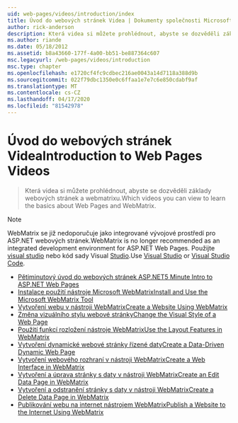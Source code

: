 ```yaml
---
uid: web-pages/videos/introduction/index
title: Úvod do webových stránek Videa | Dokumenty společnosti Microsoft
author: rick-anderson
description: Která videa si můžete prohlédnout, abyste se dozvěděli základy webových stránek a webmatrixu.
ms.author: riande
ms.date: 05/18/2012
ms.assetid: b8a43660-177f-4a00-bb51-be887364c607
msc.legacyurl: /web-pages/videos/introduction
msc.type: chapter
ms.openlocfilehash: e1720cf4fc9cdbec216ae0043a14d7118a388d9b
ms.sourcegitcommit: 022f79dbc1350e0c6ffaa1e7e7c6e850cdabf9af
ms.translationtype: MT
ms.contentlocale: cs-CZ
ms.lasthandoff: 04/17/2020
ms.locfileid: "81542978"
---
```

# <a name="introduction-to-web-pages-videos"></a><span data-ttu-id="d8c69-103">Úvod do webových stránek Videa</span><span class="sxs-lookup"><span data-stu-id="d8c69-103">Introduction to Web Pages Videos</span></span>

> <span data-ttu-id="d8c69-104">Která videa si můžete prohlédnout, abyste se dozvěděli základy webových stránek a webmatrixu.</span><span class="sxs-lookup"><span data-stu-id="d8c69-104">Which videos you can view to learn the basics about Web Pages and WebMatrix.</span></span>

> [!NOTE] 
> <span data-ttu-id="d8c69-105">WebMatrix se již nedoporučuje jako integrované vývojové prostředí pro ASP.NET webových stránek.</span><span class="sxs-lookup"><span data-stu-id="d8c69-105">WebMatrix is no longer recommended as an integrated development environment for ASP.NET Web Pages.</span></span> <span data-ttu-id="d8c69-106">Použijte [visual studio](xref:web-pages/overview/getting-started/program-asp-net-web-pages-in-visual-studio) nebo kód sady Visual [Studio](https://code.visualstudio.com/).</span><span class="sxs-lookup"><span data-stu-id="d8c69-106">Use [Visual Studio](xref:web-pages/overview/getting-started/program-asp-net-web-pages-in-visual-studio) or [Visual Studio Code](https://code.visualstudio.com/).</span></span>

- [<span data-ttu-id="d8c69-107">Pětiminutový úvod do webových stránek ASP.NET</span><span class="sxs-lookup"><span data-stu-id="d8c69-107">5 Minute Intro to ASP.NET Web Pages</span></span>](5-minute-introduction-to-aspnet-web-pages.md)
- [<span data-ttu-id="d8c69-108">Instalace použití nástroje Microsoft WebMatrix</span><span class="sxs-lookup"><span data-stu-id="d8c69-108">Install and Use the Microsoft WebMatrix Tool</span></span>](install-and-use-the-microsoft-webmatrix-tool.md)
- [<span data-ttu-id="d8c69-109">Vytvoření webu v nástroji WebMatrix</span><span class="sxs-lookup"><span data-stu-id="d8c69-109">Create a Website Using WebMatrix</span></span>](create-a-website-using-webmatrix.md)
- [<span data-ttu-id="d8c69-110">Změna vizuálního stylu webové stránky</span><span class="sxs-lookup"><span data-stu-id="d8c69-110">Change the Visual Style of a Web Page</span></span>](change-the-visual-style-of-a-web-page.md)
- [<span data-ttu-id="d8c69-111">Použití funkcí rozložení nástroje WebMatrix</span><span class="sxs-lookup"><span data-stu-id="d8c69-111">Use the Layout Features in WebMatrix</span></span>](use-the-layout-features-in-webmatrix.md)
- [<span data-ttu-id="d8c69-112">Vytvoření dynamické webové stránky řízené daty</span><span class="sxs-lookup"><span data-stu-id="d8c69-112">Create a Data-Driven Dynamic Web Page</span></span>](create-a-data-driven-dynamic-web-page.md)
- [<span data-ttu-id="d8c69-113">Vytvoření webového rozhraní v nástroji WebMatrix</span><span class="sxs-lookup"><span data-stu-id="d8c69-113">Create a Web Interface in WebMatrix</span></span>](create-a-web-interface-in-webmatrix.md)
- [<span data-ttu-id="d8c69-114">Vytvoření a úprava stránky s daty v nástroji WebMatrix</span><span class="sxs-lookup"><span data-stu-id="d8c69-114">Create an Edit Data Page in WebMatrix</span></span>](create-an-edit-data-page-in-webmatrix.md)
- [<span data-ttu-id="d8c69-115">Vytvoření a odstranění stránky s daty v nástroji WebMatrix</span><span class="sxs-lookup"><span data-stu-id="d8c69-115">Create a Delete Data Page in WebMatrix</span></span>](create-a-delete-data-page-in-webmatrix.md)
- [<span data-ttu-id="d8c69-116">Publikování webu na internet nástrojem WebMatrix</span><span class="sxs-lookup"><span data-stu-id="d8c69-116">Publish a Website to the Internet Using WebMatrix</span></span>](publish-a-website-to-the-internet-using-webmatrix.md)
